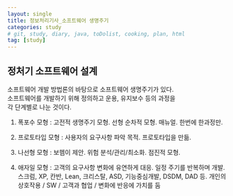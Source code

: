 ```yaml
---
layout: single
title: 정보처리기사_소프트웨어 생명주기
categories: study
# git, study, diary, java, toDolist, cooking, plan, html
tag: [study] 
---
```


## 정처기 소프트웨어 설계

소프트웨어 개발 방법론의 바탕으로 소프트웨어 생명주기가 있다.  
소프트웨어를 개발하기 위해 정의하고 운용, 유지보수 등의 과정을   
각 단계별로 나눈 것이다.

1. 폭포수 모형 : 고전적 생명주기 모형. 선형 순차적 모형. 매뉴얼. 한번에 한과정만.

2. 프로토타입 모형 : 사용자의 요구사항 파악 목적. 프로토타입을 만듦. 

3. 나선형 모형 : 보헴이 제안. 위험 분석/관리/최소화. 점진적 모형. 

4. 애자일 모형 : 고객의 요구사항 변화에 유연하게 대응. 일정 주기를 반복하며 개발.
    스크럼, XP, 칸반, Lean, 크리스탈, ASD, 기능중심개발, DSDM, DAD 등.
    개인의 상호작용 / SW / 고객과 협업 / 변화에 반응에 가치를 둠

